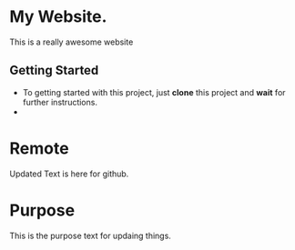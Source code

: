 # My  Website.

This is a really awesome website

## Getting Started

* To getting started with this project, just __clone__ this project and __wait__ for further instructions.
* 

# Remote

Updated Text is here for github.
# Purpose

This is the purpose text for updaing things.
